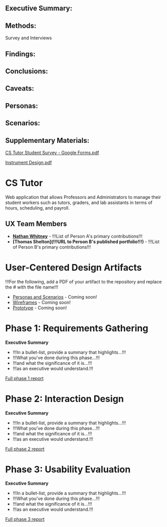 ## Executive Summary:

## Methods:

Survey and Interviews

## Findings:

## Conclusions:

## Caveats:

## Personas:

## Scenarios:

## Supplementary Materials:

[CS Tutor Student Survey - Google Forms.pdf](https://github.com/UsabilityEngineering/ux-portfolio-the29ster/files/8209449/CS.Tutor.Student.Survey.-.Google.Forms.pdf)

[Instrument Design.pdf](https://github.com/UsabilityEngineering/ux-portfolio-the29ster/files/8209453/Instrument.Design.pdf)

# CS Tutor

Web application that allows Professors and Administrators to manage their student workers such as tutors, graders, and lab assistants in terms of hours, scheduling, and payroll.

## UX Team Members

* **[Nathan Whitney](https://github.com/UsabilityEngineering/ux-portfolio-the29ster)** - !!!List of Person A's primary contributions!!!
* **[Thomas Shelton](!!!URL to Person B's published portfolio!!!)** - !!!List of Person B's primary contributions!!!

# User-Centered Design Artifacts
 
!!!For the following, add a PDF of your artifact to the repository and replace the # with the file name!!!
* [Personas and Scenarios](#) - Coming soon!
* [Wireframes](#) - Coming soon!
* [Prototype](#) - Coming soon!

# Phase 1: Requirements Gathering

**Executive Summary**

* !!!In a bullet-list, provide a summary that highlights...!!!
* !!!What you've done during this phase...!!!
* !!!and what the significance of it is...!!!
* !!!as an executive would understand.!!!

[Full phase 1 report](requirements/)

# Phase 2: Interaction Design

**Executive Summary**

* !!!In a bullet-list, provide a summary that highlights...!!!
* !!!What you've done during this phase...!!!
* !!!and what the significance of it is...!!!
* !!!as an executive would understand.!!!

[Full phase 2 report](design/)

# Phase 3: Usability Evaluation

**Executive Summary**

* !!!In a bullet-list, provide a summary that highlights...!!!
* !!!What you've done during this phase...!!!
* !!!and what the significance of it is...!!!
* !!!as an executive would understand.!!!

[Full phase 3 report](evaluation/)
